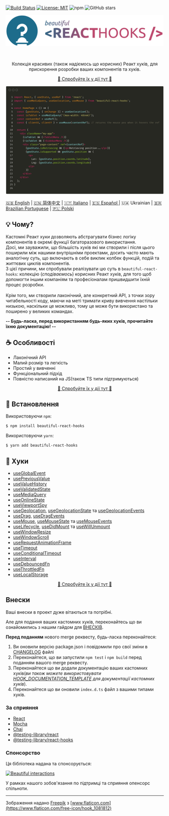 [![Build Status](https://travis-ci.org/beautifulinteractions/beautiful-react-hooks.svg?branch=master)](https://travis-ci.org/beautifulinteractions/beautiful-react-hooks)
[![License: MIT](https://img.shields.io/badge/License-MIT-yellow.svg)](https://opensource.org/licenses/MIT)
![npm](https://img.shields.io/npm/v/beautiful-react-hooks)
![GitHub stars](https://img.shields.io/github/stars/beautifulinteractions/beautiful-react-hooks?style=social)


<div align="center">
  <p align="center">
    <img src="../logo.png" alt="Beautiful React Hooks" width="750px" />
  </p>
</div>
<br />
<div>
  <p align="center">
    Колекція красивих (також надіємось що корисних) Реакт хуків, для прискорення розробки ваших компонентів та хуків.
  </p>
</div>

<div>
  <p align="center">
    <a href="https://beautifulinteractions.github.io/beautiful-react-hooks/" target="_blank">
    🌟 Спробуйте їх у дії тут 🌟
    </a>
  </p>
</div>

![Usage example](../usage_example.png)

<a href="https://github.com/beautifulinteractions/beautiful-react-hooks/">🇬🇧 English</a> | <a href="https://github.com/beautifulinteractions/beautiful-react-hooks/blob/master/docs/README.zh-CN.md">🇨🇳 简体中文</a> | <a href="https://github.com/beautifulinteractions/beautiful-react-hooks/blob/master/docs/README.it-IT.md">🇮🇹 Italiano</a> | <a href="https://github.com/beautifulinteractions/beautiful-react-hooks/blob/master/docs/README.es-ES.md"> 🇪🇸 Español </a> | 🇺🇦 Ukrainian | <a href="https://github.com/beautifulinteractions/beautiful-react-hooks/blob/master/docs/README.pt-BR.md">🇧🇷 Brazilian Portuguese</a> | <a href="https://github.com/beautifulinteractions/beautiful-react-hooks/blob/master/docs/README.pl-PL.md">🇵🇱 Polski </a>

## 💡 Чому? 

Кастомні Реакт хуки дозволяють абстрагувати бізнес логіку компонентів в окремі функції багаторазового використання.<br />
Досі, ми зауважили, що більшість хуків які ми створили і після цього поширили між нашими внутрішніми проектами, досить часто
мають аналогічну суть, що включають в себе виклик колбек функцій, подій та життєвих циклів компонентів.<br />
З цієї причини, ми спробували реалізувати цю суть в `beautiful-react-hooks`: колекцію (*сподіваємось*) корисних Реакт хуків,
для того щоб допомогти іншим компаніям та професіоналам пришвидшити їхній процес розробки.<br /><br />
Крім того, ми створили лаконічний, але конкретний API, з точки зору читабельності коду, маючи на меті
тримати криву вивчення настільки низькою, наскільки це можливо, тому це може бути використано та поширено у великих командах.



**-- Будь-ласка, перед використанням будь-яких хуків, прочитайте їхню документацію! --**

## ☕️ Особливості

* Лаконічний API
* Малий розмір та легкість
* Простий у вивченні
* Функціональний підхід
* Повністю написаний на JS(також TS типи підтримуються)

<div>
  <p align="center">
    <a href="https://beautifulinteractions.github.io/beautiful-react-hooks/" target="_blank">
    🌟 Спробуйте їх у дії тут 🌟
    </a>
  </p>
</div>

## 🕺 Встановлення

Використовуючи `npm`:
```bash
$ npm install beautiful-react-hooks
```

Використовуючи `yarn`:

```bash
$ yarn add beautiful-react-hooks
```

## 🎨 Хуки

* [useGlobalEvent](docs/useGlobalEvent.md)
* [usePreviousValue](docs/usePreviousValue.md)
* [useValueHistory](docs/useValueHistory.md)
* [useValidatedState](docs/useValidatedState.md)
* [useMediaQuery](docs/useMediaQuery.md)
* [useOnlineState](docs/useOnlineState.md)
* [useViewportSpy](docs/useViewportSpy.md)
* [useGeolocation](docs/useGeolocation.md), [useGeolocationState](docs/useGeolocationState.md) та [useGeolocationEvents](docs/useGeolocationEvents.md)
* [useDrag](docs/useDrag.md), [useDragEvents](docs/useDragEvents.md)
* [useMouse](docs/useMouse.md), [useMouseState](docs/useMouseState.md) та [useMouseEvents](docs/useMouseEvents.md)
* [useLifecycle](docs/useLifecycle.md), [useDidMount](docs/useDidMount.md) та [useWillUnmount](docs/useWillUnmount.md)
* [useWindowResize](docs/useWindowResize.md)
* [useWindowScroll](docs/useWindowScroll.md)
* [useRequestAnimationFrame](docs/useRequestAnimationFrame.md)
* [useTimeout](docs/useTimeout.md)
* [useConditionalTimeout](docs/useConditionalTimeout.md)
* [useInterval](docs/useInterval.md)
* [useDebouncedFn](docs/useDebouncedFn.md)
* [useThrottledFn](docs/useThrottledFn.md)
* [useLocalStorage](docs/useLocalStorage.md)

<div>
  <p align="center">
    <a href="https://beautifulinteractions.github.io/beautiful-react-hooks/" target="_blank">
    🌟 Спробуйте їх у дії тут 🌟
    </a>
  </p>
</div>

## Внески

Ваші внески в проект дуже вітаються та потрібні.

Але для подання ваших кастомних хуків, переконайтесь що ви ознайомились з нашим гайдом для [ВНЕСКІВ](https://github.com/beautifulinteractions/beautiful-react-hooks/blob/master/CONTRIBUTING.md).

**Перед поданням** нового merge реквесту, будь-ласка переконайтеся:

1. Ви оновили версію package.json і повідомили про свої зміни в [CHANGELOG](https://github.com/beautifulinteractions/beautiful-react-hooks/blob/master/CHANGELOG.md) файлі
2. Переконайтеся, що ви запустили `npm test` і `npm build` перед поданням вашого merge реквесту.
3. Переконайтеся що ви додали документацію ваших кастомних хуків(*ви також можете використовувати [HOOK_DOCUMENTATION_TEMPLATE](https://github.com/beautifulinteractions/beautiful-react-hooks/blob/master/HOOK_DOCUMENTATION_TEMPLATE.md) для документації кастомних хуків*).
4. Переконайтеся що ви оновили `index.d.ts` файл з вашими типами хуків.

### За сприяння

* [React](https://reactjs.org/)
* [Mocha](https://mochajs.org/)
* [Chai](https://www.chaijs.com/)
* [@testing-library/react](https://testing-library.com/docs/react-testing-library/intro)
* [@testing-library/react-hooks](https://react-hooks-testing-library.com/) 


### Спонсорство

Ця бібліотека надана та спонсорується: 

<div>
  <p>
    <a href="https://beautifulinteractions.com/">
      <img src="https://beautifulinteractions.com/img/logo-colorful.svg" alt="Beautiful interactions" width="140px" />
    </a>
  </p>
</div>

У рамках нашого зобов'язання по підтримці та сприяння опенсорс спільноти.

---

Зображення надано [Freepik](https://www.flaticon.com/authors/freepik) з [www.flaticon.com](https://www.flaticon.com/free-icon/hook_1081812)
